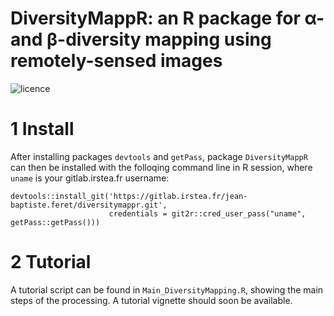 # DiversityMappR: an R package for α- and β-diversity mapping using remotely-sensed images
![licence](https://img.shields.io/badge/Licence-GPL--3-blue.svg)

# 1 Install
After installing packages `devtools` and `getPass`, package `DiversityMappR` can then be installed with the folloqing command line in R session, where `uname` is your gitlab.irstea.fr username:
```
devtools::install_git('https://gitlab.irstea.fr/jean-baptiste.feret/diversitymappr.git',
                      credentials = git2r::cred_user_pass("uname", getPass::getPass()))
```

# 2 Tutorial
A tutorial script can be found in `Main_DiversityMapping.R`, showing the main steps of the processing. A tutorial vignette should soon be available.

